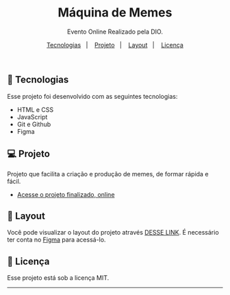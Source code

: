 <h1 align="center"> Máquina de Memes </h1>

<p align="center">
Evento Online Realizado pela DIO. <br/>
</p>

<p align="center">
  <a href="#-tecnologias">Tecnologias</a>&nbsp;&nbsp;&nbsp;|&nbsp;&nbsp;&nbsp;
  <a href="#-projeto">Projeto</a>&nbsp;&nbsp;&nbsp;|&nbsp;&nbsp;&nbsp;
  <a href="#-layout">Layout</a>&nbsp;&nbsp;&nbsp;|&nbsp;&nbsp;&nbsp;
  <a href="#memo-licença">Licença</a>
</p>



<br>


## 🚀 Tecnologias

Esse projeto foi desenvolvido com as seguintes tecnologias:

- HTML e CSS
- JavaScript
- Git e Github
- Figma

## 💻 Projeto

Projeto que facilita a criação e produção de memes, de formar rápida e fácil.

- [Acesse o projeto finalizado, online](https://joyce8900.github.io/M-quina-de-Memes/)



## 🔖 Layout

Você pode visualizar o layout do projeto através [DESSE LINK](https://www.figma.com/file/8Bn7HIOHhgvyunnZ0BDnXn/Habits-(e)-(Community)?t=4FteIj2RLcdrLIYb-6). É necessário ter conta no [Figma](https://figma.com) para acessá-lo.

## :memo: Licença

Esse projeto está sob a licença MIT.

----
